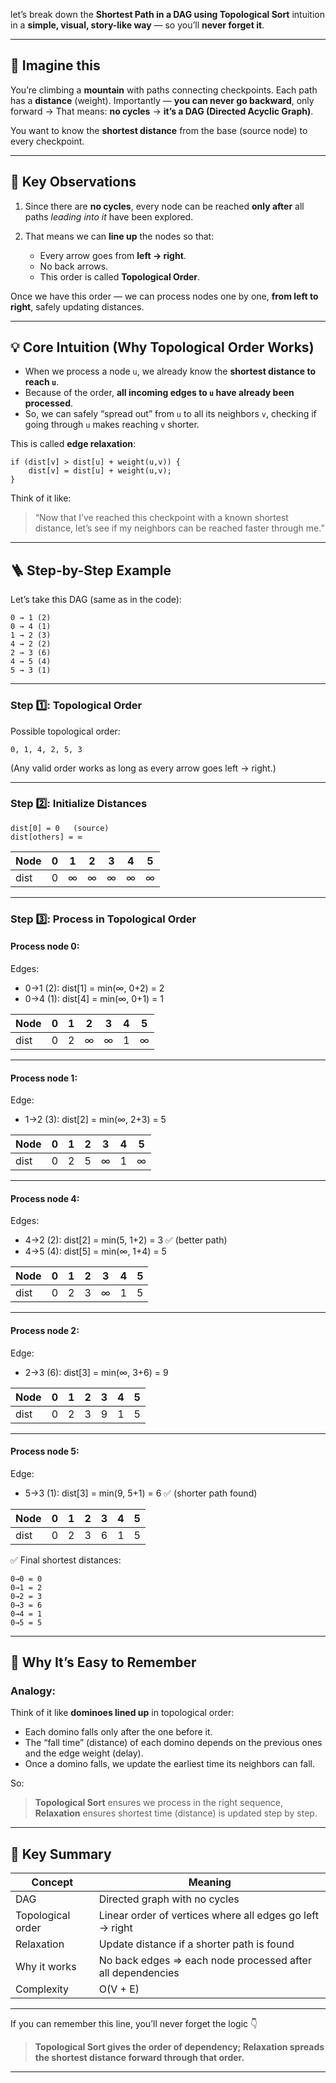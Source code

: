 let’s break down the **Shortest Path in a DAG using Topological Sort** intuition in a **simple, visual, story-like way** — so you’ll **never forget it**.

---

## 🌄 Imagine this

You’re climbing a **mountain** with paths connecting checkpoints.
Each path has a **distance** (weight).
Importantly — **you can never go backward**, only forward →
That means: **no cycles** → **it’s a DAG (Directed Acyclic Graph)**.

You want to know the **shortest distance** from the base (source node) to every checkpoint.

---

## 🧩 Key Observations

1. Since there are **no cycles**, every node can be reached **only after** all paths *leading into it* have been explored.
2. That means we can **line up** the nodes so that:

   * Every arrow goes from **left → right**.
   * No back arrows.
   * This order is called **Topological Order**.

Once we have this order — we can process nodes one by one, **from left to right**, safely updating distances.

---

## 💡 Core Intuition (Why Topological Order Works)

* When we process a node `u`, we already know the **shortest distance to reach `u`**.
* Because of the order, **all incoming edges to `u` have already been processed**.
* So, we can safely “spread out” from `u` to all its neighbors `v`, checking if going through `u` makes reaching `v` shorter.

This is called **edge relaxation**:

```
if (dist[v] > dist[u] + weight(u,v)) {
    dist[v] = dist[u] + weight(u,v);
}
```

Think of it like:

> “Now that I’ve reached this checkpoint with a known shortest distance,
> let’s see if my neighbors can be reached faster through me.”

---

## 🪜 Step-by-Step Example

Let’s take this DAG (same as in the code):

```
0 → 1 (2)
0 → 4 (1)
1 → 2 (3)
4 → 2 (2)
2 → 3 (6)
4 → 5 (4)
5 → 3 (1)
```

---

### Step 1️⃣: Topological Order

Possible topological order:

```
0, 1, 4, 2, 5, 3
```

(Any valid order works as long as every arrow goes left → right.)

---

### Step 2️⃣: Initialize Distances

```
dist[0] = 0   (source)
dist[others] = ∞
```

| Node | 0 | 1 | 2 | 3 | 4 | 5 |
| ---- | - | - | - | - | - | - |
| dist | 0 | ∞ | ∞ | ∞ | ∞ | ∞ |

---

### Step 3️⃣: Process in Topological Order

#### Process node 0:

Edges:

* 0→1 (2): dist[1] = min(∞, 0+2) = 2
* 0→4 (1): dist[4] = min(∞, 0+1) = 1

| Node | 0 | 1 | 2 | 3 | 4 | 5 |
| ---- | - | - | - | - | - | - |
| dist | 0 | 2 | ∞ | ∞ | 1 | ∞ |

---

#### Process node 1:

Edge:

* 1→2 (3): dist[2] = min(∞, 2+3) = 5

| Node | 0 | 1 | 2 | 3 | 4 | 5 |
| ---- | - | - | - | - | - | - |
| dist | 0 | 2 | 5 | ∞ | 1 | ∞ |

---

#### Process node 4:

Edges:

* 4→2 (2): dist[2] = min(5, 1+2) = 3 ✅ (better path)
* 4→5 (4): dist[5] = min(∞, 1+4) = 5

| Node | 0 | 1 | 2 | 3 | 4 | 5 |
| ---- | - | - | - | - | - | - |
| dist | 0 | 2 | 3 | ∞ | 1 | 5 |

---

#### Process node 2:

Edge:

* 2→3 (6): dist[3] = min(∞, 3+6) = 9

| Node | 0 | 1 | 2 | 3 | 4 | 5 |
| ---- | - | - | - | - | - | - |
| dist | 0 | 2 | 3 | 9 | 1 | 5 |

---

#### Process node 5:

Edge:

* 5→3 (1): dist[3] = min(9, 5+1) = 6 ✅ (shorter path found)

| Node | 0 | 1 | 2 | 3 | 4 | 5 |
| ---- | - | - | - | - | - | - |
| dist | 0 | 2 | 3 | 6 | 1 | 5 |

✅ Final shortest distances:

```
0→0 = 0
0→1 = 2
0→2 = 3
0→3 = 6
0→4 = 1
0→5 = 5
```

---

## 🧠 Why It’s Easy to Remember

### Analogy:

Think of it like **dominoes lined up** in topological order:

* Each domino falls only after the one before it.
* The “fall time” (distance) of each domino depends on the previous ones and the edge weight (delay).
* Once a domino falls, we update the earliest time its neighbors can fall.

So:

> **Topological Sort** ensures we process in the right sequence,
> **Relaxation** ensures shortest time (distance) is updated step by step.

---

## 🧭 Key Summary

| Concept           | Meaning                                                    |
| ----------------- | ---------------------------------------------------------- |
| DAG               | Directed graph with no cycles                              |
| Topological order | Linear order of vertices where all edges go left → right   |
| Relaxation        | Update distance if a shorter path is found                 |
| Why it works      | No back edges ⇒ each node processed after all dependencies |
| Complexity        | O(V + E)                                                   |

---

If you can remember this line, you’ll never forget the logic 👇

> **Topological Sort gives the order of dependency; Relaxation spreads the shortest distance forward through that order.**

---